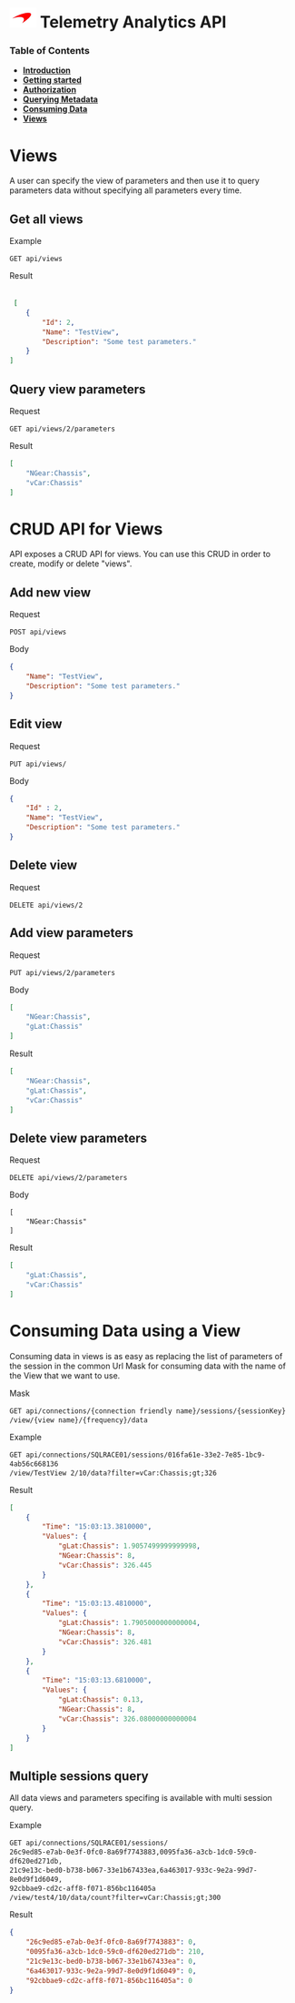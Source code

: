 # ![logo](/docs/branding.bmp) Telemetry Analytics API

### Table of Contents
- [**Introduction**](/README.md)<br>
- [**Getting started**](/docs/GettingStarted.md)<br>
- [**Authorization**](/docs/Authorization.md)<br>
- [**Querying Metadata**](/docs/Metadata.md)<br>
- [**Consuming Data**](/docs/ConsumingData.md)<br>
- [**Views**](/docs/Views.md)<br>


# Views

A user can specify the view of parameters and then use it to query parameters data without specifying all parameters every time. 

## Get all views

Example
```
GET api/views
```
Result
```json

 [
    {
        "Id": 2,
        "Name": "TestView",
        "Description": "Some test parameters."
    }
]
```
## Query view parameters

Request
```
GET api/views/2/parameters
```

Result
```json
[
    "NGear:Chassis",
    "vCar:Chassis"
]
```


# CRUD API for Views

API exposes a CRUD API for views. You can use this CRUD in order to create, modify or delete "views".

## Add new view

Request
```
POST api/views
```

Body
```json
{
    "Name": "TestView",
    "Description": "Some test parameters."
}
```
## Edit view

Request
```
PUT api/views/
```
Body
```json
{
    "Id" : 2,
    "Name": "TestView",
    "Description": "Some test parameters."
}
```

## Delete view

Request
```
DELETE api/views/2
```

## Add view parameters

Request
```
PUT api/views/2/parameters
```

Body
```json
[
    "NGear:Chassis",
    "gLat:Chassis"
]
```

Result
```json
[
    "NGear:Chassis",
    "gLat:Chassis",
    "vCar:Chassis"
]
```
## Delete view parameters

Request
```
DELETE api/views/2/parameters
```
Body
```
[
    "NGear:Chassis"
]
```
Result
```json
[
    "gLat:Chassis",
    "vCar:Chassis"
]
```

# Consuming Data using a View

Consuming data in views is as easy as replacing the list of parameters of the session in the common Url Mask for consuming data with the name of the View that we want to use.

Mask
```
GET api/connections/{connection friendly name}/sessions/{sessionKey}
/view/{view name}/{frequency}/data
```

Example
```
GET api/connections/SQLRACE01/sessions/016fa61e-33e2-7e85-1bc9-4ab56c668136
/view/TestView 2/10/data?filter=vCar:Chassis;gt;326
```

Result
```json
[
    {
        "Time": "15:03:13.3810000",
        "Values": {
            "gLat:Chassis": 1.9057499999999998,
            "NGear:Chassis": 8,
            "vCar:Chassis": 326.445
        }
    },
    {
        "Time": "15:03:13.4810000",
        "Values": {
            "gLat:Chassis": 1.7905000000000004,
            "NGear:Chassis": 8,
            "vCar:Chassis": 326.481
        }
    },
    {
        "Time": "15:03:13.6810000",
        "Values": {
            "gLat:Chassis": 0.13,
            "NGear:Chassis": 8,
            "vCar:Chassis": 326.08000000000004
        }
    }
]
```

## Multiple sessions query

All data views and parameters specifing is available with multi session
query.

Example
```
GET api/connections/SQLRACE01/sessions/
26c9ed85-e7ab-0e3f-0fc0-8a69f7743883,0095fa36-a3cb-1dc0-59c0-df620ed271db,
21c9e13c-bed0-b738-b067-33e1b67433ea,6a463017-933c-9e2a-99d7-8e0d9f1d6049,
92cbbae9-cd2c-aff8-f071-856bc116405a
/view/test4/10/data/count?filter=vCar:Chassis;gt;300
```

Result
```json
{
    "26c9ed85-e7ab-0e3f-0fc0-8a69f7743883": 0,
    "0095fa36-a3cb-1dc0-59c0-df620ed271db": 210,
    "21c9e13c-bed0-b738-b067-33e1b67433ea": 0,
    "6a463017-933c-9e2a-99d7-8e0d9f1d6049": 0,
    "92cbbae9-cd2c-aff8-f071-856bc116405a": 0
}
```


